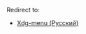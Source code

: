 Redirect to:

*   [Xdg-menu (Русский)](/index.php?title=Xdg-menu_(%D0%A0%D1%83%D1%81%D1%81%D0%BA%D0%B8%D0%B9)&redirect=no "Xdg-menu (Русский)")